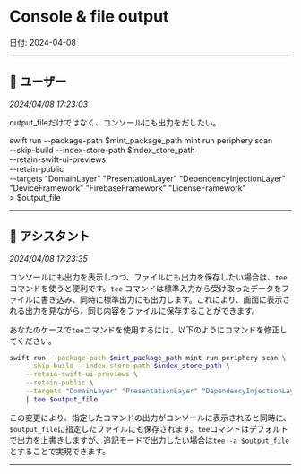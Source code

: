 # Console & file output

日付: 2024-04-08

---

## 👤 ユーザー
*2024/04/08 17:23:03*

output_fileだけではなく、コンソールにも出力をだしたい。

swift run --package-path $mint_package_path mint run periphery scan \
    --skip-build --index-store-path $index_store_path \
    --retain-swift-ui-previews \
    --retain-public \
    --targets "DomainLayer" "PresentationLayer" "DependencyInjectionLayer" "DeviceFramework" "FirebaseFramework" "LicenseFramework" \
    &gt; $output_file

---

## 🤖 アシスタント
*2024/04/08 17:23:35*

コンソールにも出力を表示しつつ、ファイルにも出力を保存したい場合は、`tee` コマンドを使うと便利です。`tee` コマンドは標準入力から受け取ったデータをファイルに書き込み、同時に標準出力にも出力します。これにより、画面に表示される出力を見ながら、同じ内容をファイルに保存することができます。

あなたのケースで`tee`コマンドを使用するには、以下のようにコマンドを修正してください。

```sh
swift run --package-path $mint_package_path mint run periphery scan \
    --skip-build --index-store-path $index_store_path \
    --retain-swift-ui-previews \
    --retain-public \
    --targets "DomainLayer" "PresentationLayer" "DependencyInjectionLayer" "DeviceFramework" "FirebaseFramework" "LicenseFramework" \
    | tee $output_file
```

この変更により、指定したコマンドの出力がコンソールに表示されると同時に、`$output_file`に指定したファイルにも保存されます。`tee`コマンドはデフォルトで出力を上書きしますが、追記モードで出力したい場合は`tee -a $output_file`とすることで実現できます。

---
